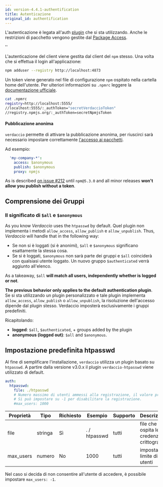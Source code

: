 ```yaml
---
id: version-4.4.1-authentification
title: Autenticazione
original_id: authentification
---
```


L'autenticazione è legata all'auth [plugin](plugins.md) che si sta utilizzando. Anche le restrizioni di pacchetto vengono gestite dal [Package Access](packages.md).

<div id="codefund">''</div>

L'autenticazione del client viene gestita dal client del `npm` stesso. Una volta che si effettua il login all'applicazione:

```bash
npm adduser --registry http://localhost:4873
```

Un token viene generato nel file di configurazione `npm` ospitato nella cartella home dell'utente. Per ulteriori informazioni su `.npmrc` leggere la [documentazione ufficiale](https://docs.npmjs.com/files/npmrc).

```bash
cat .npmrc
registry=http://localhost:5555/
//localhost:5555/:_authToken="secretVerdaccioToken"
//registry.npmjs.org/:_authToken=secretNpmjsToken
```

#### Pubblicazione anonima

`verdaccio` permette di attivare la pubblicazione anonima, per riuscirci sarà necessario impostare correttamente [l'accesso ai pacchetti](packages.md).

Ad esempio:

```yaml
  'my-company-*':
    access: $anonymous
    publish: $anonymous
    proxy: npmjs
```

As is described [on issue #212](https://github.com/verdaccio/verdaccio/issues/212#issuecomment-308578500) until `npm@5.3.0` and all minor releases **won't allow you publish without a token**.

## Comprensione dei Gruppi

### Il significato di `$all` e `$anonymous`

As you know *Verdaccio* uses the `htpasswd` by default. Quel plugin non implementa i metodi `allow_access`, `allow_publish` e `allow_unpublish`. Thus, *Verdaccio* will handle that in the following way:

* Se non si è loggati (si è anonimi), `$all` e `$anonymous` significano esattamente la stessa cosa.
* Se si è loggati, `$anonymous` non sarà parte dei gruppi e `$all` coinciderà con qualsiasi utente loggato. Un nuovo gruppo `$authenticated` verrà aggiunto all'elenco.

As a takeaway, `$all` **will match all users, independently whether is logged or not**.

**The previous behavior only applies to the default authentication plugin**. Se si sta utilizzando un plugin personalizzato e tale plugin implementa `allow_access`, `allow_publish` o `allow_unpublish`, la risoluzione dell'accesso dipende dal plugin stesso. Verdaccio imposterà esclusivamente i gruppi predefiniti.

Ricapitolando:

* **logged**: `$all`, `$authenticated`, + groups added by the plugin
* **anonymous (logged out)**: `$all` and `$anonymous`.

## Impostazione predefinita htpasswd

Al fine di semplificare l'installazione, `verdaccio` utilizza un plugin basato su `htpasswd`. A partire dalla versione v3.0.x il plugin `verdaccio-htpasswd` viene utilizzato di default.

```yaml
auth:
  htpasswd:
    file: ./htpasswd
    # Numero massimo di utenti ammessi alla registrazione, il valore predefinito è "+inf".
    # Si può impostare su -1 per disabilitare la registrazione.
    #max_users: 1000
```

| Proprietà | Tipo    | Richiesto | Esempio      | Supporto | Descrizione                                  |
| --------- | ------- | --------- | ------------ | -------- | -------------------------------------------- |
| file      | stringa | Sì        | . / htpasswd | tutti    | file che ospita le credenziali crittografate |
| max_users | numero  | No        | 1000         | tutti    | imposta limite di utenti                     |

Nel caso si decida di non consentire all'utente di accedere, è possibile impostare `max_users: -1`.
